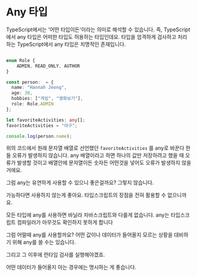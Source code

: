 # Any 타입

TypeScript에서는 '어떤 타입이든'이라는 의미로 해석할 수 있습니다.
즉, TypeScript에서 any 타입은 어떠한 타입도 허용하는 타입인데요.
타입을 엄격하게 검사하고 처리하는 TypeScript에서 any 타입은 치명적인 존재입니다.

```ts

enum Role {
    ADMIN, READ_ONLY, AUTHOR
}

const person:  = {
  name: "Hannah Jeong",
  age: 30,
  hobbies: ["게임", "영화보기"],
  role: Role.ADMIN
};

let favoriteActivities: any[];
favoriteActivities = "야구";

console.log(person.name);
```

위의 코드에서 원래 문자열 배열로 선언했던 `favoriteActivities` 를 any로 바꾼다 한들 오류가 발생하지 않습니다. any 배열이라고 하면 하나의 값만 저장하려고 했을 때 오류가 발생할 것이고 배열안에 문자열이든 숫자든 어떤것을 넣어도 오류가 발생하지 않을거에요.

그럼 any는 유연하게 사용할 수 있으니 좋은걸까요? 그렇지 않습니다.

가능하다면 사용하지 않는게 좋아요. 타입스크립트의 장점을 전혀 활용할 수 없으니까요.

모든 타입에 any를 사용하면 바닐라 자바스크립트와 다를게 없습니다. any는 타입스크립트 컴파일러가 아무것도 확인하지 못하게 합니다

그럼 어떨때 any를 사용할까요? 어떤 값이나 데이터가 들어올지 모르는 상황을 대비하기 위해 any를 쓸 수는 있습니다.

그리고 그 이후에 런타임 검사를 실행해야겠죠.

어떤 데이터가 들어올지 아는 경우에는 명시하는 게 좋습니다.
